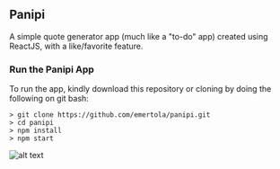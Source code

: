 ## Panipi

A simple quote generator app (much like a "to-do" app) created using ReactJS, with a like/favorite feature.



### Run the Panipi App

To run the app, kindly download this repository or cloning by doing the following on git bash:
````
> git clone https://github.com/emertola/panipi.git
> cd panipi
> npm install
> npm start
````

![alt text](https://image.ibb.co/jpYpHF/img_01.png)
